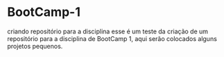 # BootCamp-1
criando repositório para a disciplina
esse é um teste da criação de um repositório para a disciplina de BootCamp 1, aqui serão colocados alguns projetos pequenos.
